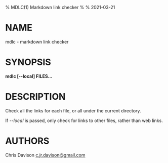 % MDLC(1) Markdown link checker
%
% 2021-03-21 


# NAME

mdlc - markdown link checker

# SYNOPSIS

**mdlc [\-\-local] FILES...**

# DESCRIPTION

Check all the links for each file, or all under the current directory.

If *\-\-local* is passed, only check for links to other files, rather than web
links.

# AUTHORS

Chris Davison <c.jr.davison@gmail.com>
